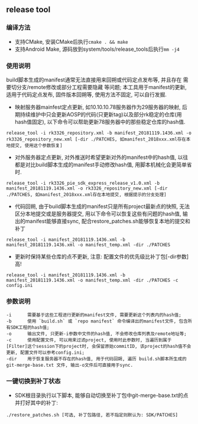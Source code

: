 ## release tool

### 编译方法
- 支持CMake, 安装CMake后执行`cmake . && make`
- 支持Android Make, 源码放到system/tools/release_tools后执行`mm -j4`

### 使用说明
build脚本生成的manifest通常无法直接用来回朔或代码定点发布等, 并且存在 需要切分支/remote修改或部分工程需要隐藏 等问题;
本工具用于manifest的更新, 适用于代码定点发布, 固件版本回朔等, 使用方法不固定, 可以自行发掘.

- 映射服务器mainfest定点更新, 如10.10.10.78服务器作为29服务器的映射, 后期持续维护中只会更新AOSP的代码(只更新tag)以及部分rk稳定的仓库(用hash值固定), 以下命令可以帮助更新78服务器中的那些稳定仓库的hash值.
```
release_tool -i rk3326_repository.xml -b manifest_20181119.1436.xml -o rk3326_repository_new.xml [-dir ./PATCHES, 如manifest_2018xxx.xml存在本地提交, 使用这个参数恢复]
```

- 对外服务器定点更新, 对外推送时希望更新对外的manifest中的hash值, 以往都是对比build脚本生成的manifest手动修改hash值, 用脚本机械化会更简单省时.
```
release_tool -i rk3326_pie_sdk_express_release_v1.0.xml -b manifest_20181119.1436.xml -o rk3326_repository_new.xml [-dir ./PATCHES, 如manifest_2018xxx.xml存在本地提交, 根据提示的分支处理]
```

- 代码回朔, 由于build脚本生成的manifest只是所有project最新点的快照, 无法区分本地提交或是服务器提交, 用以下命令可以恢复这些有问题的hash值, 输出的manifest能够直接sync, 配合restore_patches.sh能够恢复本地的提交和补丁
```
release_tool -i manifest_20181119.1436.xml -b manifest_20181119.1436.xml -o manifest_temp.xml -dir ./PATCHES
```

- 更新时保持某些仓库的点不更新, 注意: 配置文件的优先级比补丁包[-dir参数]高!
```
release_tool -i manifest_20181119.1436.xml -b manifest_20181119.1436.xml -o manifest_temp.xml -dir ./PATCHES -c config.ini
```

### 参数说明
```
-i      需要基于这些工程进行更新的manifest文件, 需要更新这个列表内的hash值;
-b      使用 `build.sh` 或 `repo manifest` 命令编译出的manifest文件, 包含所有SDK工程的hash值;
-o      输出文件, 只更新-i参数中文件的hash值, 不会修改仓库列表及remote地址等;
-c      使用配置文件, 可以用来过滤project, 使用时此参数时, 当遍历到属于[Filter]这个session下的project时, 会保留原始commitID, 该project的hash值不会更新, 配置文件可以参考config.ini;
-dir    用于恢复服务器不存在的hash值, 用于代码回朔, 遍历 build.sh脚本所生成的 git-merge-base.txt 文件, 输出-o文件后可直接用于sync.
```

### 一键切换到补丁状态
- SDK根目录执行以下脚本, 能够自动切换至补丁包中git-merge-base.txt的点并打好其中的补丁:
```
./restore_patches.sh [可选, 补丁包路径, 若不指定则默认为: SDK/PATCHES]
```
